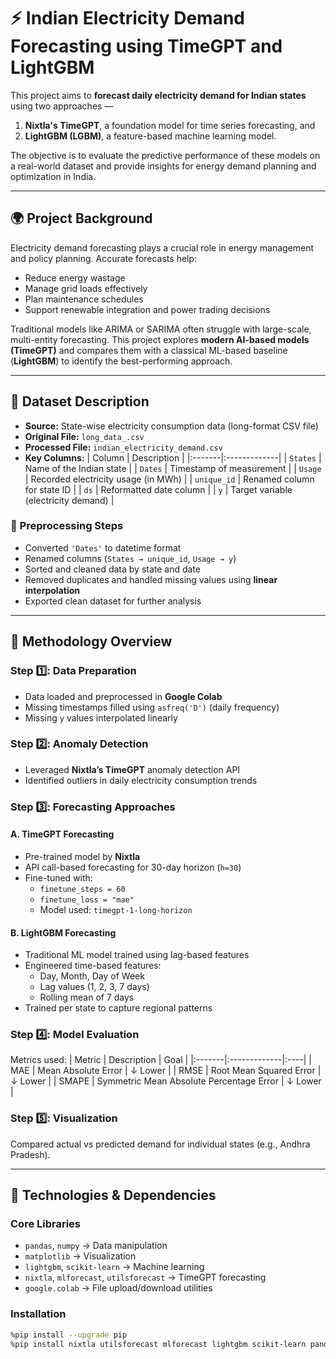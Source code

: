 # ⚡ Indian Electricity Demand Forecasting using TimeGPT and LightGBM

This project aims to **forecast daily electricity demand for Indian states** using two approaches —  
1. **Nixtla's TimeGPT**, a foundation model for time series forecasting, and  
2. **LightGBM (LGBM)**, a feature-based machine learning model.  

The objective is to evaluate the predictive performance of these models on a real-world dataset and provide insights for energy demand planning and optimization in India.

---

## 🌍 Project Background

Electricity demand forecasting plays a crucial role in energy management and policy planning. Accurate forecasts help:
- Reduce energy wastage
- Manage grid loads effectively
- Plan maintenance schedules
- Support renewable integration and power trading decisions

Traditional models like ARIMA or SARIMA often struggle with large-scale, multi-entity forecasting. This project explores **modern AI-based models (TimeGPT)** and compares them with a classical ML-based baseline (**LightGBM**) to identify the best-performing approach.

---

## 🧾 Dataset Description

- **Source:** State-wise electricity consumption data (long-format CSV file)  
- **Original File:** `long_data_.csv`  
- **Processed File:** `indian_electricity_demand.csv`  
- **Key Columns:**
  | Column | Description |
  |:-------|:-------------|
  | `States` | Name of the Indian state |
  | `Dates` | Timestamp of measurement |
  | `Usage` | Recorded electricity usage (in MWh) |
  | `unique_id` | Renamed column for state ID |
  | `ds` | Reformatted date column |
  | `y` | Target variable (electricity demand) |

### 🧹 Preprocessing Steps
- Converted `'Dates'` to datetime format  
- Renamed columns (`States → unique_id`, `Usage → y`)  
- Sorted and cleaned data by state and date  
- Removed duplicates and handled missing values using **linear interpolation**  
- Exported clean dataset for further analysis  

---

## 🧠 Methodology Overview

### Step 1️⃣: Data Preparation
- Data loaded and preprocessed in **Google Colab**
- Missing timestamps filled using `asfreq('D')` (daily frequency)
- Missing `y` values interpolated linearly

### Step 2️⃣: Anomaly Detection
- Leveraged **Nixtla’s TimeGPT** anomaly detection API
- Identified outliers in daily electricity consumption trends

### Step 3️⃣: Forecasting Approaches
#### **A. TimeGPT Forecasting**
- Pre-trained model by **Nixtla**
- API call-based forecasting for 30-day horizon (`h=30`)
- Fine-tuned with:
  - `finetune_steps = 60`
  - `finetune_loss = "mae"`
  - Model used: `timegpt-1-long-horizon`

#### **B. LightGBM Forecasting**
- Traditional ML model trained using lag-based features
- Engineered time-based features:
  - Day, Month, Day of Week
  - Lag values (1, 2, 3, 7 days)
  - Rolling mean of 7 days
- Trained per state to capture regional patterns

### Step 4️⃣: Model Evaluation
Metrics used:
| Metric | Description | Goal |
|:-------|:-------------|:----|
| MAE | Mean Absolute Error | ↓ Lower |
| RMSE | Root Mean Squared Error | ↓ Lower |
| SMAPE | Symmetric Mean Absolute Percentage Error | ↓ Lower |

### Step 5️⃣: Visualization
Compared actual vs predicted demand for individual states (e.g., Andhra Pradesh).

---

## 🔧 Technologies & Dependencies

### Core Libraries
- `pandas`, `numpy` → Data manipulation  
- `matplotlib` → Visualization  
- `lightgbm`, `scikit-learn` → Machine learning  
- `nixtla`, `mlforecast`, `utilsforecast` → TimeGPT forecasting  
- `google.colab` → File upload/download utilities  

### Installation
```bash
%pip install --upgrade pip
%pip install nixtla utilsforecast mlforecast lightgbm scikit-learn pandas matplotlib
